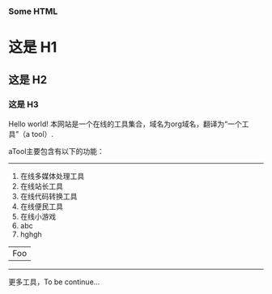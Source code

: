### Some HTML

# 这是 H1 #

## 这是 H2 ##

### 这是 H3 ######

Hello world! 本网站是一个在线的工具集合，域名为org域名，翻译为“一个工具”（a tool）.

aTool主要包含有以下的功能：

* * *

1.  在线多媒体处理工具
2.  在线站长工具
3.  在线代码转换工具
4.  在线便民工具
5.  在线小游戏
6.  abc
7.  hghgh
<table>
    <tr>
        <td>Foo</td>
    </tr>
</table>

* * *

更多工具，To be continue...